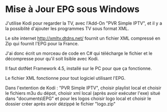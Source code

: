 # Mise à Jour EPG sous Windows

J'utilise Kodi pour regarder la TV, avec l'Add-On "PVR Simple IPTV",
et il y a la possiblité d'ajouter les programmes TV sous format XML.

Le site internet http://xmltv.dtdns.net/ fournit un fichier XML
compressé en Zip qui fournit l'EPG pour la France.

J'ai donc écrit un morceau de code en C# qui télécharge le fichier
et le décompresse pour qu'il soit lisible avec Kodi.

Il faut dotNet Framework 4.5, installé sur le PC pour que ça fonctionne.

Le fichier XML fonctionne pour tout logiciel utilisant l'EPG.

Dans l'extention de Kodi : "PVR Simple IPTV", choisir playlist local et choisir le fichiers m3u du dépot, choisir xml local (après avoir exécuter l'exe) situé dans "documents\EPG" et pour les logos choisir logo local et choisir le dossier créer après avoir dézippé le fichier "logo.zip"
